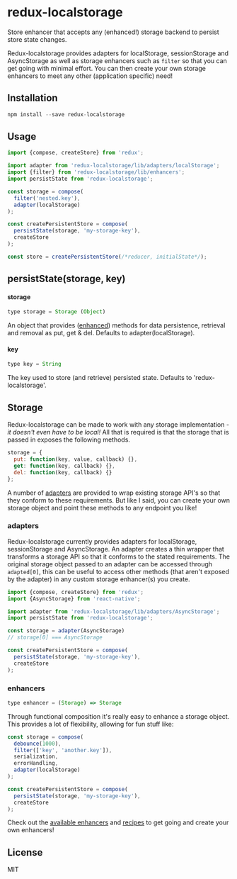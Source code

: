 redux-localstorage
==================

Store enhancer that accepts any (enhanced!) storage backend to persist store state changes.

Redux-localstorage provides adapters for localStorage, sessionStorage and AsyncStorage as well as storage enhancers such as `filter` so that you can get going with minimal effort. You can then create your own storage enhancers to meet any other (application specific) need!   

## Installation
```js
npm install --save redux-localstorage
```

## Usage
```js
import {compose, createStore} from 'redux';

import adapter from 'redux-localstorage/lib/adapters/localStorage';
import {filter} from 'redux-localstorage/lib/enhancers';
import persistState from 'redux-localstorage';

const storage = compose(
  filter('nested.key'),
  adapter(localStorage)
);

const createPersistentStore = compose(
  persistState(storage, 'my-storage-key'),
  createStore
);

const store = createPersistentStore(/*reducer, initialState*/);
```

## persistState(storage, key)
#### storage
```js
type storage = Storage (Object)
```
An object that provides ([enhanced](#enhancers)) methods for data persistence, retrieval and removal as put, get & del. Defaults to adapter(localStorage).

#### key
```js
type key = String
```
The key used to store (and retrieve) persisted state. Defaults to 'redux-localstorage'.


## Storage
Redux-localstorage can be made to work with any storage implementation - *it doesn't even have to be local!* All that is required is that the storage that is passed in exposes the following methods. 
```js
storage = {
  put: function(key, value, callback) {},
  get: function(key, callback) {},
  del: function(key, callback) {}
};
```
A number of [adapters](#adapters) are provided to wrap existing storage API's so that they conform to these requirements. But like I said, you can create your own storage object and point these methods to any endpoint you like!

### adapters
Redux-localstorage currently provides adapters for localStorage, sessionStorage and AsyncStorage. An adapter creates a thin wrapper that transforms a storage API so that it conforms to the stated requirements. The original storage object passed to an adapter can be accessed through `adapted[0]`, this can be useful to access other methods (that aren't exposed by the adapter) in any custom storage enhancer(s) you create.

```js
import {compose, createStore} from 'redux';
import {AsyncStorage} from 'react-native';

import adapter from 'redux-localstorage/lib/adapters/AsyncStorage';
import persistState from 'redux-localstorage';

const storage = adapter(AsyncStorage)
// storage[0] === AsyncStorage

const createPersistentStore = compose(
  persistState(storage, 'my-storage-key'),
  createStore
);
```

### enhancers
```js
type enhancer = (Storage) => Storage
```
Through functional composition it's really easy to enhance a storage object. This provides a lot of flexibility, allowing for fun stuff like:
```js
const storage = compose(
  debounce(1000),
  filter(['key', 'another.key']),
  serialization,
  errorHandling,
  adapter(localStorage)
);

const createPersistentStore = compose(
  persistState(storage, 'my-storage-key'),
  createStore
);
```
Check out the [available enhancers](/src/enhancers) and [recipes](/recipes) to get going and create your own enhancers!

## License
MIT
